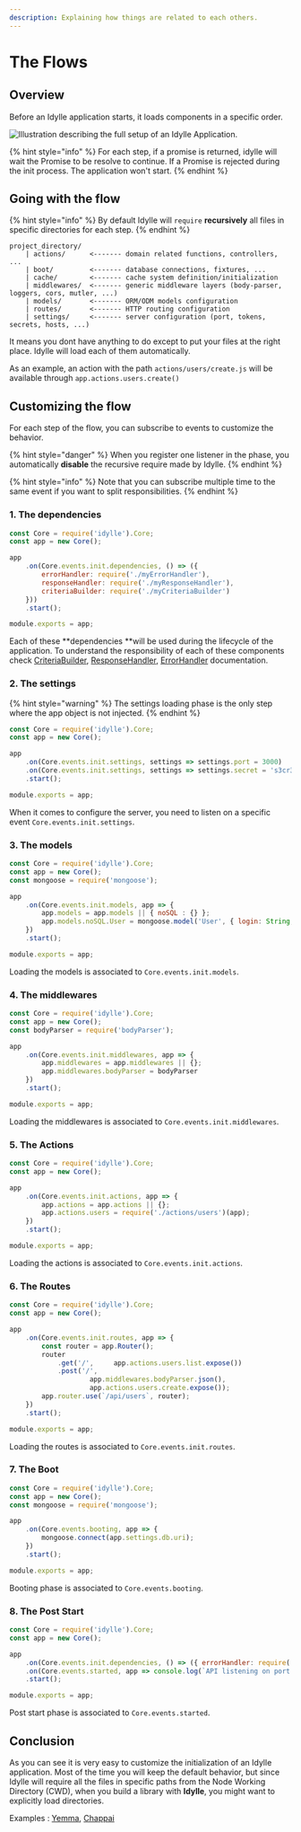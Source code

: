 ```yaml
---
description: Explaining how things are related to each others.
---
```


# The Flows

## Overview

Before an Idylle application starts, it loads components in a specific order.

![Illustration describing the full setup of an Idylle Application.](../.gitbook/assets/init%20%282%29.png)

{% hint style="info" %}
For each step, if a promise is returned, idylle will wait the Promise to be resolve to continue. If a Promise is rejected during the init process. The application won't start.
{% endhint %}

## Going with the flow

{% hint style="info" %}
By default Idylle will `require` **recursively** all files in specific directories for each step.
{% endhint %}

```text
project_directory/
    | actions/      <------- domain related functions, controllers, ...
    | boot/         <------- database connections, fixtures, ...
    | cache/        <------- cache system definition/initialization
    | middlewares/  <------- generic middleware layers (body-parser, loggers, cors, mutler, ...)
    | models/       <------- ORM/ODM models configuration
    | routes/       <------- HTTP routing configuration
    | settings/     <------- server configuration (port, tokens, secrets, hosts, ...)
```

It means you dont have anything to do except to put your files at the right place. Idylle will load each of them automatically.

As an example, an action with the path `actions/users/create.js` will be available through `app.actions.users.create()`

## Customizing the flow

For each step of the flow, you can subscribe to events to customize the behavior.

{% hint style="danger" %}
When you register one listener in the phase, you automatically **disable** the recursive require made by Idylle.
{% endhint %}

{% hint style="info" %}
Note that you can subscribe multiple time to the same event if you want to split responsibilities.
{% endhint %}

### 1. The dependencies

```javascript
const Core = require('idylle').Core;
const app = new Core();

app
    .on(Core.events.init.dependencies, () => ({ 
        errorHandler: require('./myErrorHandler'),
        responseHandler: require('./myResponseHandler'),
        criteriaBuilder: require('./myCriteriaBuilder')
    }))
    .start();

module.exports = app;
```

Each of these **dependencies **will be used during the lifecycle of the application. To understand the responsibility of each of these components check [CriteriaBuilder](concepts/criteriabuilder.md), [ResponseHandler](concepts/responsehandler.md), [ErrorHandler](concepts/responsehandler.md) documentation.

### 2. The settings

{% hint style="warning" %}
The settings loading phase is the only step where the app object is not injected.
{% endhint %}

```javascript
const Core = require('idylle').Core;
const app = new Core();

app
    .on(Core.events.init.settings, settings => settings.port = 3000)
    .on(Core.events.init.settings, settings => settings.secret = 's3cr3t')
    .start();

module.exports = app;
```

When it comes to configure the server, you need to listen on a specific event `Core.events.init.settings`.

### 3. The models

```javascript
const Core = require('idylle').Core;
const app = new Core();
const mongoose = require('mongoose');

app
    .on(Core.events.init.models, app => {
        app.models = app.models || { noSQL : {} };
        app.models.noSQL.User = mongoose.model('User', { login: String, password: String }) 
    })
    .start();

module.exports = app;
```

Loading the models is associated to `Core.events.init.models`.

### 4. The middlewares

```javascript
const Core = require('idylle').Core;
const app = new Core();
const bodyParser = require('bodyParser');

app
    .on(Core.events.init.middlewares, app => {
        app.middlewares = app.middlewares || {};
        app.middlewares.bodyParser = bodyParser
    })
    .start();

module.exports = app;
```

Loading the middlewares is associated to `Core.events.init.middlewares`.

### 5. The Actions

```javascript
const Core = require('idylle').Core;
const app = new Core();

app
    .on(Core.events.init.actions, app => {
        app.actions = app.actions || {};
        app.actions.users = require('./actions/users')(app);
    })
    .start();

module.exports = app;
```

Loading the actions is associated to `Core.events.init.actions`.

### 6. The Routes

```javascript
const Core = require('idylle').Core;
const app = new Core();

app
    .on(Core.events.init.routes, app => {
        const router = app.Router();
        router
            .get('/',     app.actions.users.list.expose())
            .post('/',    
                    app.middlewares.bodyParser.json(),
                    app.actions.users.create.expose());
        app.router.use(`/api/users`, router);
    })
    .start();

module.exports = app;
```

Loading the routes is associated to `Core.events.init.routes`.

### 7. The Boot

```javascript
const Core = require('idylle').Core;
const app = new Core();
const mongoose = require('mongoose');

app
    .on(Core.events.booting, app => {
        mongoose.connect(app.settings.db.uri);
    })
    .start();

module.exports = app;
```

Booting phase is associated to `Core.events.booting`.

### 8. The Post Start

```javascript
const Core = require('idylle').Core;
const app = new Core();

app
    .on(Core.events.init.dependencies, () => ({ errorHandler: require('./errors') }))
    .on(Core.events.started, app => console.log(`API listening on port ${app.settings.port}`))
    .start();

module.exports = app;
 
```

Post start phase is associated to `Core.events.started`.



## Conclusion

As you can see it is very easy to customize the initialization of an Idylle application. Most of the time you will keep the default behavior, but since Idylle will require all the files in specific paths from the Node Working Directory \(CWD\), when you build a library with **Idylle**, you might want to explicitly load directories.

Examples : [Yemma](https://github.com/julien-sarazin/yemma), [Chappai](https://github.com/julien-sarazin/chappai)

